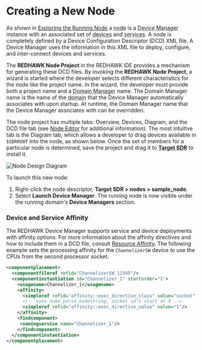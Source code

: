 # Creating a New Node

As shown in [Exploring the Running Node](running-a-node.html#exploring-the-running-node) a <abbr title="See Glossary.">node</abbr> is a <abbr title="See Glossary.">Device Manager</abbr> instance with an associated set of <abbr title="See Glossary.">devices</abbr> and <abbr title="See Glossary.">services</abbr>. A node is completely defined by a Device Configuration Descriptor (DCD) XML file. A Device Manager uses the information in this XML file to deploy, configure, and inter-connect devices and services.

The **REDHAWK Node Project** in the REDHAWK IDE provides a mechanism for generating these DCD files. By invoking the **REDHAWK Node Project**, a wizard is started where the developer selects different characteristics for the node like the project name. In the wizard, the developer must provide both a project name and a <abbr title="See Glossary.">Domain Manager</abbr> name. The Domain Manager name is the name of the <abbr title="See Glossary.">domain</abbr> that the Device Manager automatically associates with upon startup. At runtime, the Domain Manager name that the Device Manager associates with can be overridden.

The node project has multiple tabs: Overview, Devices, Diagram, and the DCD file tab (see [Node Editor](../ide/editors-and-views/node-editor.html) for additional information). The most intuitive tab is the Diagram tab, which allows a developer to drag devices available in `$SDRROOT` into the node, as shown below.  Once the set of members for a particular node is determined, save the project and drag it to <abbr title="See Glossary.">**Target SDR**</abbr> to install it.

![Node Design Diagram](images/NodeDesign.png)

To launch this new node:

1.  Right-click the node descriptor, **Target SDR  > nodes > sample_node**.
2.  Select **Launch Device Manager**. The running node is now visible under the running domain's **Device Managers** section.

### Device and Service Affinity

The REDHAWK Device Manager supports service and device deployments with affinity options. For more information about the affinity directives and how to include them in a DCD file, consult [Resource Affinity](../waveforms/deployment-resources.html#resource-affinity). The following example sets the processing affinity for the `ChannelizerSW` device to use the CPUs from the second processor socket.

```xml
<componentplacement>
  <componentfileref refid="ChannelizerSW_12345"/>
  <componentinstantiation id="Channelizer_1" startorder="1">
    <usagename>Channelizer_1</usagename>
    <affinity>
      <simpleref refid="affinity::exec_directive_class" value="socket" />
      <!-- uses numa_parse_nodestring, socket id's start at 0 -->
      <simpleref refid="affinity::exec_directive_value" value="1"/>
    </affinity>
    <findcomponent>
     <namingservice name="Channelizer_1"/>
    </findcomponent>
  </componentinstantiation>
</componentplacement>
```
